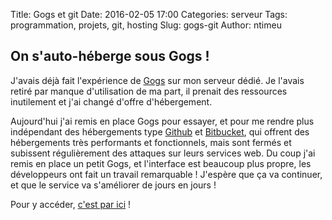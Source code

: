Title:  Gogs et git
Date: 2016-02-05 17:00
Categories: serveur
Tags: programmation, projets, git, hosting
Slug: gogs-git
Author: ntimeu

## On s'auto-héberge sous Gogs !

J'avais déjà fait l'expérience de [Gogs](https://gogs.io/) sur mon serveur
dédié. Je l'avais retiré par manque d'utilisation de ma part, il prenait
des ressources inutilement et j'ai changé d'offre d'hébergement.

Aujourd'hui j'ai remis en place Gogs pour essayer, et pour me rendre plus
indépendant des hébergements type [Github](https://github.com/) et
[Bitbucket](https://bitbucket.org/), qui offrent des hébergements très
performants et fonctionnels, mais sont fermés et subissent régulièrement
des attaques sur leurs services web. Du coup j'ai remis en place un petit
Gogs, et l'interface est beaucoup plus propre, les développeurs ont fait un
travail remarquable ! J'espère que ça va continuer, et que le service va
s'améliorer de jours en jours !

Pour y accéder, [c'est par ici](https://git.ntimeu.fr/) !
